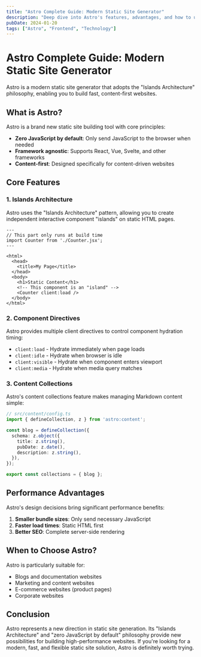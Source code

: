 ```yaml
---
title: "Astro Complete Guide: Modern Static Site Generator"
description: "Deep dive into Astro's features, advantages, and how to use it to build high-performance modern websites."
pubDate: 2024-01-20
tags: ["Astro", "Frontend", "Technology"]
---
```


# Astro Complete Guide: Modern Static Site Generator

Astro is a modern static site generator that adopts the "Islands Architecture" philosophy, enabling you to build fast, content-first websites.

## What is Astro?

Astro is a brand new static site building tool with core principles:

- **Zero JavaScript by default**: Only send JavaScript to the browser when needed
- **Framework agnostic**: Supports React, Vue, Svelte, and other frameworks
- **Content-first**: Designed specifically for content-driven websites

## Core Features

### 1. Islands Architecture

Astro uses the "Islands Architecture" pattern, allowing you to create independent interactive component "islands" on static HTML pages.

```astro
---
// This part only runs at build time
import Counter from './Counter.jsx';
---

<html>
  <head>
    <title>My Page</title>
  </head>
  <body>
    <h1>Static Content</h1>
    <!-- This component is an "island" -->
    <Counter client:load />
  </body>
</html>
```

### 2. Component Directives

Astro provides multiple client directives to control component hydration timing:

- `client:load` - Hydrate immediately when page loads
- `client:idle` - Hydrate when browser is idle
- `client:visible` - Hydrate when component enters viewport
- `client:media` - Hydrate when media query matches

### 3. Content Collections

Astro's content collections feature makes managing Markdown content simple:

```typescript
// src/content/config.ts
import { defineCollection, z } from 'astro:content';

const blog = defineCollection({
  schema: z.object({
    title: z.string(),
    pubDate: z.date(),
    description: z.string(),
  }),
});

export const collections = { blog };
```

## Performance Advantages

Astro's design decisions bring significant performance benefits:

1. **Smaller bundle sizes**: Only send necessary JavaScript
2. **Faster load times**: Static HTML first
3. **Better SEO**: Complete server-side rendering

## When to Choose Astro?

Astro is particularly suitable for:

- Blogs and documentation websites
- Marketing and content websites
- E-commerce websites (product pages)
- Corporate websites

## Conclusion

Astro represents a new direction in static site generation. Its "Islands Architecture" and "zero JavaScript by default" philosophy provide new possibilities for building high-performance websites. If you're looking for a modern, fast, and flexible static site solution, Astro is definitely worth trying.
